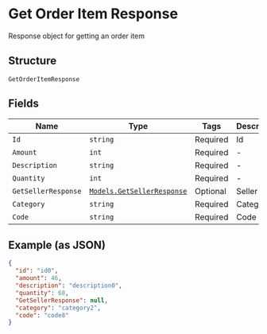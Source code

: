 
# Get Order Item Response

Response object for getting an order item

## Structure

`GetOrderItemResponse`

## Fields

| Name | Type | Tags | Description |
|  --- | --- | --- | --- |
| `Id` | `string` | Required | Id |
| `Amount` | `int` | Required | - |
| `Description` | `string` | Required | - |
| `Quantity` | `int` | Required | - |
| `GetSellerResponse` | [`Models.GetSellerResponse`](/doc/models/get-seller-response.md) | Optional | Seller data |
| `Category` | `string` | Required | Category |
| `Code` | `string` | Required | Code |

## Example (as JSON)

```json
{
  "id": "id0",
  "amount": 46,
  "description": "description0",
  "quantity": 68,
  "GetSellerResponse": null,
  "category": "category2",
  "code": "code8"
}
```


